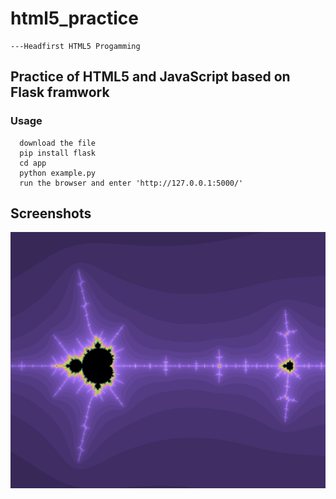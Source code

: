 # html5_practice  
    ---Headfirst HTML5 Progamming

## Practice of HTML5 and JavaScript based on Flask framwork
  


### Usage
```
  download the file
  pip install flask
  cd app
  python example.py
  run the browser and enter 'http://127.0.0.1:5000/'
```


## Screenshots
![frac](https://github.com/YXMforfun/html5_practice/blob/master/app/screenshot1.png)
